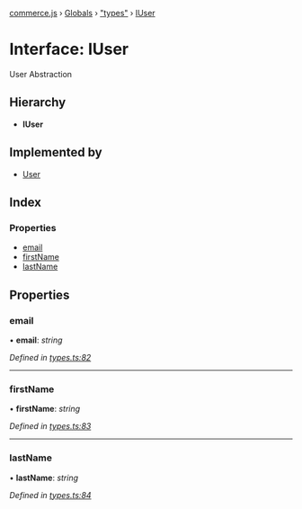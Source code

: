 [commerce.js](../README.md) › [Globals](../globals.md) › ["types"](../modules/_types_.md) › [IUser](_types_.iuser.md)

# Interface: IUser

User Abstraction

## Hierarchy

* **IUser**

## Implemented by

* [User](../classes/_user_.user.md)

## Index

### Properties

* [email](_types_.iuser.md#email)
* [firstName](_types_.iuser.md#firstname)
* [lastName](_types_.iuser.md#lastname)

## Properties

###  email

• **email**: *string*

*Defined in [types.ts:82](https://github.com/shopjs/commerce.js/blob/54ea778/src/types.ts#L82)*

___

###  firstName

• **firstName**: *string*

*Defined in [types.ts:83](https://github.com/shopjs/commerce.js/blob/54ea778/src/types.ts#L83)*

___

###  lastName

• **lastName**: *string*

*Defined in [types.ts:84](https://github.com/shopjs/commerce.js/blob/54ea778/src/types.ts#L84)*

